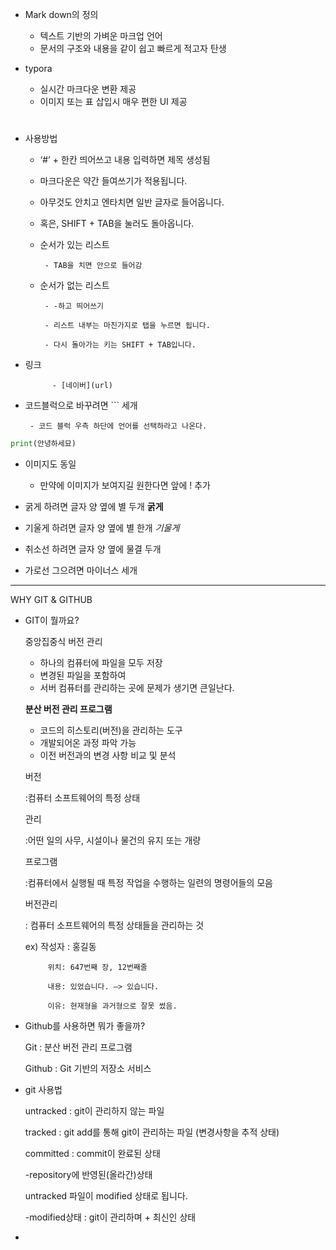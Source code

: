 - Mark down의 정의
    - 텍스트 기반의 가벼운 마크업 언어
    - 문서의 구조와 내용을 같이 쉽고 빠르게 적고자 탄생
    
- typora
    - 실시간 마크다운 변환 제공
    - 이미지 또는 표 삽입시 매우 편한 UI 제공

# 

- 사용방법
    - ‘#’ + 한칸 띄어쓰고 내용 입력하면 제목 생성됨
    - 마크다운은 약간 들여쓰기가 적용됩니다.
    - 아무것도 안치고 엔타치면 일반 글자로 들어옵니다.
    - 혹은, SHIFT + TAB을 눌러도 돌아옵니다.
    - 순서가 있는 리스트
    
           - TAB을 치면 안으로 들어감
    
    - 순서가 없는 리스트
    
           - -하고 띄어쓰기
    
           - 리스트 내부는 마친가지로 탭을 누르면 됩니다. 
    
           - 다시 돌아가는 키는 SHIFT + TAB입니다. 
    

  

- 링크

            - [네이버](url)

- 코드블럭으로 바꾸려면 ``` 세개

       - 코드 블럭 우측 하단에 언어를 선택하라고 나온다. 

```python
print(안녕하세묘)

```

- 이미지도 동일

     - 만약에 이미지가 보여지길 원한다면 앞에 ! 추가

- 굵게 하려면 글자 양 옆에 별 두개     **굵게**
- 기울게 하려면 글자 양 옆에 별 한개  *기울게*
- 취소선 하려면 글자 양 옆에 물결 두개
- 가로선 그으려면 마이너스 세개

---
WHY GIT & GITHUB

- GIT이 뭘까요?
    
    
    중앙집중식 버전 관리
    
    - 하나의 컴퓨터에 파일을 모두 저장
    - 변경된 파일을 포함하여
    - 서버 컴퓨터를 관리하는 곳에 문제가 생기면 큰일난다.
    
    **분산 버전 관리 프로그램**
    
    - 코드의 히스토리(버전)을 관리하는 도구
    - 개발되어온 과정 파악 가능
    - 이전 버전과의 변경 사항 비교 및 분석
    
    버전
    
    :컴퓨터 소프트웨어의 특정 상태
    
    관리
    
    :어떤 일의 사무, 시설이나 물건의 유지 또는 개량
    
    프로그램
    
    :컴퓨터에서 실행될 때 특정 작업을 수행하는 일련의 명령어들의 모음
    
    버전관리 
    
    : 컴퓨터 소프트웨어의 특정 상태들을 관리하는 것
    
    ex)  작성자 : 홍길동
    
           위치: 647번째 장, 12번째줄
    
           내용: 있었습니다. —> 있습니다.
    
           이유: 현재형을 과거형으로 잘못 썼음. 
    

- Github를 사용하면 뭐가 좋을까?
    
    
    Git : 분산 버전 관리 프로그램
    
    Github : Git  기반의 저장소 서비스 
    

      

- git 사용법
    
    untracked : git이 관리하지 않는 파일 
    
    tracked : git add를 통해 git이 관리하는 파일 (변경사항을 추적 상태)
    
    committed : commit이 완료된 상태
    
    -repository에 반영된(올라간)상태
    
    untracked 파일이 modified 상태로 됩니다. 
    
    -modified상태 : git이 관리하며 + 최신인 상태
    
-